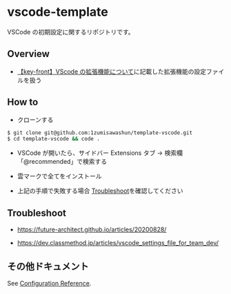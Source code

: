 # vscode-template

VSCode の初期設定に関するリポジトリです。

## Overview

- [【key-front】VScode の拡張機能について](https://zenn.dev/shuuuuuun/scraps/bcc59eb2f7d640)に記載した拡張機能の設定ファイルを扱う

## How to

- クローンする

```bash
$ git clone git@github.com:1zumisawashun/template-vscode.git
$ cd template-vscode && code .
```

- VSCode が開いたら、サイドバー Extensions タブ → 検索欄「@recommended」で検索する

- 雲マークで全てをインストール

- 上記の手順で失敗する場合 [Troubleshoot](#Troubleshoot)を確認してください

## Troubleshoot

- https://future-architect.github.io/articles/20200828/

- https://dev.classmethod.jp/articles/vscode_settings_file_for_team_dev/

## その他ドキュメント

See [Configuration Reference](https://github.com/1zumisawashun).
